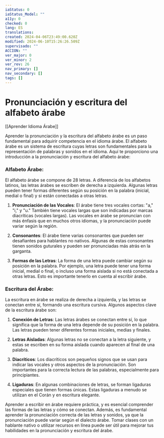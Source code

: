 ```yaml
---
iaStatus: 0
iaStatus_Model: ""
a11y: 0
checked: 0
lang: ES
translations: 
created: 2024-04-06T23:49:00.620Z
modified: 2024-06-10T15:26:26.509Z
supervisado: ""
ACCION: ""
ver_major: 0
ver_minor: 2
ver_rev: 26
nav_primary: []
nav_secondary: []
tags: []
---
```

# Pronunciación y escritura del alfabeto árabe

[[Aprender Idioma Árabe]]

Aprender la pronunciación y la escritura del alfabeto árabe es un paso fundamental para adquirir competencia en el idioma árabe. El alfabeto árabe es un sistema de escritura cuyas letras son fundamentales para la representación de palabras y sonidos en el idioma. Aquí te proporciono una introducción a la pronunciación y escritura del alfabeto árabe:

### Alfabeto Árabe:

El alfabeto árabe se compone de 28 letras. A diferencia de los alfabetos latinos, las letras árabes se escriben de derecha a izquierda. Algunas letras pueden tener formas diferentes según su posición en la palabra (inicial, medial o final) y si están conectadas a otras letras.

1. **Pronunciación de las Vocales**: El árabe tiene tres vocales cortas: "a," "i," y "u." También tiene vocales largas que son indicadas por marcas diacríticas (vocales largas). Las vocales en árabe se pronuncian con más énfasis que en muchos otros idiomas, y la pronunciación puede variar según la región.
    
2. **Consonantes**: El árabe tiene varias consonantes que pueden ser desafiantes para hablantes no nativos. Algunas de estas consonantes tienen sonidos guturales y pueden ser pronunciadas más atrás en la garganta.
    
3. **Formas de las Letras**: La forma de una letra puede cambiar según su posición en la palabra. Por ejemplo, una letra puede tener una forma inicial, medial o final, o incluso una forma aislada si no está conectada a otras letras. Esto es importante tenerlo en cuenta al escribir árabe.
    

### Escritura del Árabe:

La escritura en árabe se realiza de derecha a izquierda, y las letras se conectan entre sí, formando una escritura cursiva. Algunos aspectos clave de la escritura árabe son:

1. **Conexión de Letras**: Las letras árabes se conectan entre sí, lo que significa que la forma de una letra depende de su posición en la palabra. Las letras pueden tener diferentes formas iniciales, medias y finales.
    
2. **Letras Aisladas**: Algunas letras no se conectan a la letra siguiente, y estas se escriben en su forma aislada cuando aparecen al final de una palabra.
    
3. **Diacríticos**: Los diacríticos son pequeños signos que se usan para indicar las vocales y otros aspectos de la pronunciación. Son importantes para la correcta lectura de las palabras, especialmente para principiantes.
    
4. **Ligaduras**: En algunas combinaciones de letras, se forman ligaduras especiales que tienen formas únicas. Estas ligaduras a menudo se utilizan en el Corán y en escritura elegante.
    

Aprender a escribir en árabe requiere práctica, y es esencial comprender las formas de las letras y cómo se conectan. Además, es fundamental aprender la pronunciación correcta de las letras y sonidos, ya que la pronunciación puede variar según el dialecto árabe. Tomar clases con un hablante nativo o utilizar recursos en línea puede ser útil para mejorar tus habilidades en la pronunciación y escritura del árabe.